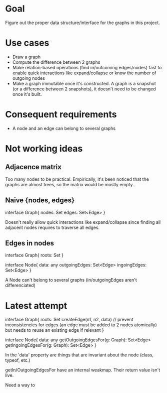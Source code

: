 # Goal

Figure out the proper data structure/interface for the graphs in this project.


# Use cases

* Draw a graph
* Compute the difference between 2 graphs
* Make relation-based operations (find in/outcoming edges/nodes) fast to enable quick interactions like expand/collapse or know the number of outgoing nodes
* Make a graph immutable once it's constructed. A graph is a snapshot (or a difference between 2 snapshots), it doesn't need to be changed once it's built.


# Consequent requirements

* A node and an edge can belong to several graphs


# Not working ideas

## Adjacence matrix

Too many nodes to be practical. Empirically, it's been noticed that the graphs are almost trees, so the matrix would be mostly empty.


## Naive {nodes, edges}

interface Graph{
  nodes: Set<Node>
  edges: Set<Edge<Node>>
}

Doesn't really allow quick interactions like expand/collapse since finding all adjacent nodes requires to traverse all edges.


## Edges in nodes

interface Graph{
  roots: Set<Node>
}

interface Node{
  data: any
  outgoingEdges: Set<Edge<Node>>
  ingoingEdges: Set<Edge<Node>>
}

A Node can't belong to several graphs (in/outgoingEdges aren't differenciated)


# Latest attempt

interface Graph{
  roots: Set<Node>
  createEdge(n1, n2, data) // prevent inconsistencies for edges (an edge must be added to 2 nodes atomically) but needs to reuse an existing edge if relevant
}

interface Node{
  data: any
  getOutgoingEdgesFor(g: Graph): Set<Edge<Node>>
  getIngoingEdgesFor(g: Graph): Set<Edge<Node>>
}


In the 'data' property are things that are invariant about the node (class, typeof, etc.)

getIn/OutgoingEdgesFor have an internal weakmap. Their return value isn't live.

Need a way to 
